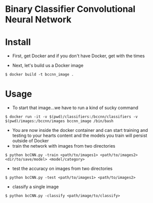 # Binary Classifier Convolutional Neural Network

# Install
* First, get Docker and if you don't have Docker, get with the times

* Next, let's build us a Docker image
```
$ docker build -t bccnn_image .
```

# Usage
* To start that image...we have to run a kind of sucky command
```
$ docker run -it -v $(pwd)/classifiers:/bccnn/classifiers -v $(pwd)/images:/bccnn/images bccnn_image /bin/bash
```
* You are now inside the docker container and can start training and testing to your hearts content and the models you train will persist outside of Docker
* train the network with images from two directories
```
$ python bcCNN.py -train <path/to/images1> <path/to/images2> <dir/to/save/model> <model/category>
```
* test the accuracy on images from two directories
```
$ python bcCNN.py -test <path/to/images1> <path/to/images2>
```
* classify a single image
```
$ python bcCNN.py -classify <path/image/to/classify>
```
